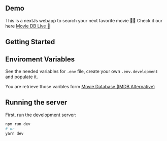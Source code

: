 ## Demo
This is a nextJs webapp to search your next favorite movie 🍿🍿
Check it our here  [Movie DB Live 🍿](https://moviedb-eta.vercel.app/)


## Getting Started

## Enviroment Variables

See the needed variables for `.env` file, create your own `.env.development` and populate it. 

You are retrieve those varibles form [Movie Database (IMDB Alternative)](https://rapidapi.com/rapidapi/api/movie-database-imdb-alternative?endpoint=apiendpoint_843d3708-42a9-4240-8a68-2ced0372c20f)

## Running the server

First, run the development server:

```bash
npm run dev
# or
yarn dev
```

